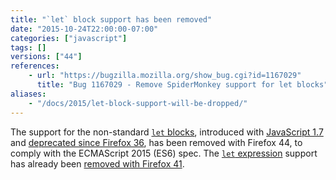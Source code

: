 ```yaml
---
title: "`let` block support has been removed"
date: "2015-10-24T22:00:00-07:00"
categories: ["javascript"]
tags: []
versions: ["44"]
references:
    - url: "https://bugzilla.mozilla.org/show_bug.cgi?id=1167029"
      title: "Bug 1167029 - Remove SpiderMonkey support for let blocks"
aliases:
    - "/docs/2015/let-block-support-will-be-dropped/"
---
```

The support for the non-standard [`let` blocks](https://developer.mozilla.org/en-US/docs/Web/JavaScript/Reference/Statements/let#let_blocks), introduced with [JavaScript 1.7](https://developer.mozilla.org/en-US/docs/Web/JavaScript/New_in_JavaScript/1.7) and [deprecated since Firefox 36](https://www.fxsitecompat.com/en-CA/docs/2014/let-blocks-and-expressions-have-been-deprecated/), has been removed with Firefox 44, to comply with the ECMAScript 2015 (ES6) spec. The [`let` expression](https://developer.mozilla.org/en-US/docs/Web/JavaScript/Reference/Statements/let#let_expressions) support has already been [removed with Firefox 41](https://www.fxsitecompat.com/en-CA/docs/2015/let-expression-support-has-been-dropped/).
